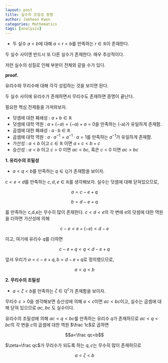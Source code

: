 ```yaml
---
layout: post
title: 실수의 조밀성 증명
author: Jaeheon Kwon
categories: Mathematics
tags: [analysis]
---
```




- 두 실수 $a<b$에 대해 $a<r<b$를 만족하는 $r\in \mathbb R$이 존재한다.



두 실수 사이엔 반드시 또 다른 실수가 존재한다. 매우 추상적이다.

저런 실수의 성질로 인해 부분이 전체와 같을 수가 있다.



**proof.**

유리수와 무리수에 대해 각각 성립하는 것을 보이면 된다.

두 실수 사이에 유리수가 존재하면서 무리수도 존재하면 증명이 끝난다.

필요한 핵심 전제들을 가져와보자.



- 덧셈에 대한 폐쇄성 : $a + b \in \mathbb R$
- 덧셈에 대학 역원 : $a+(-a) = (-a) + a =0$을 만족하는 (-a)가 유일하게 존재함.
- 곱셈에 대한 폐쇄성 : $a\cdot b \in \mathbb R$
- 곱셈에 대학 역원 : $a\cdot a^{-1} = a^{-1}\cdot a=1$를 만족하는 $a^{-1}$가 유일하게 존재함.
- 가산성 : $a<b$ 이고 $c\in\mathbb R$ 이면 $a+c<b+c$
- 승산성 : $a<b$ 이고 $c>0$ 이면 $ac<bc,$ 혹은 $c<0$ 이면 $ac>bc$



**1. 유리수의 조밀성**

- $a<q<b$를 만족하는 $q \in \mathbb Q$가 존재함을 보이자.

$c<e<d$를 만족하는 $c,d,e \in \mathbb R$를 생각해보자. 실수는 덧셈에 대해 닫혀있으므로,

$$a = c-e+q$$

$$b=d-e+q$$

를 만족하는 c,d,e는 무수히 많이 존재한다. $c<d<e$의 각 변에 e의 덧셈에 대한 역원을 더하면 가산성에 의해

$$c-e<e+(-e) <d-e$$

이고, 여기에 유리수 $q$를 더하면

$$c-e+q<q<d-e+q$$

앞서 우리가 $a=c-e+q, b=d-e+q$로 정의했으므로,

$$a<q<b$$



**2. 무리수의 조밀성**

- $a<\zeta<b$를 만족하는 $\zeta \in \mathbb Q^c$가 존재함을 보이자.

무리수 $c>0$을 생각해보면 승산성에 의해 $a<c$이면 $ac<bc$이고, 실수는 곱셈에 대해 닫혀 있으므로 $ac$, $bc$ 도 실수이다.

유리수의 조밀성에 의해 $ac<q<bc$를 만족하는 유리수 $q$가 존재하므로 $ac<q<bc$의 각 변을 $c$의 곱셈에 대한 역원 $\frac 1c$로 곱하면

$$a<\frac qc<b$$

$\zeta=\frac qc$가 무리수가 되도록 하는 $q,c$는 무수히 많이 존재하므로 

$$a<\zeta<b$$



